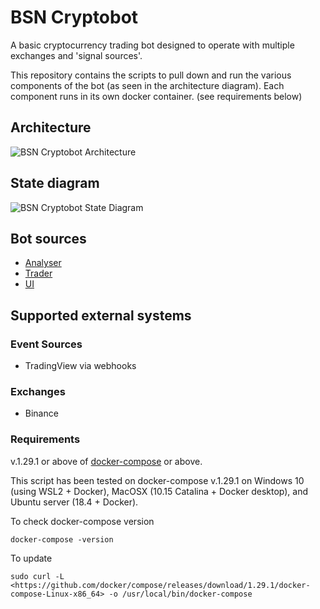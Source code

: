# BSN Cryptobot

A basic cryptocurrency trading bot designed to operate with multiple exchanges and 'signal sources'.

This repository contains the scripts to pull down and run the various components of the bot (as seen in the architecture diagram). Each component runs in its own docker container. (see requirements below)

## Architecture

![BSN Cryptobot Architecture](media/ArchitectureV1.png "BSN Cryptobot Architecture")

## State diagram

![BSN Cryptobot State Diagram](StateMachine.png "BSN Cryptobot State Diagram")

## Bot sources

- [Analyser](https://github.com/bsn-group/analyzer)
- [Trader](https://github.com/bsn-group/trader)
- [UI](https://github.com/bsn-group/cryptobot-ui)

## Supported external systems

### Event Sources

- TradingView via webhooks

### Exchanges

- Binance


### Requirements

v.1.29.1 or above of [docker-compose](https://github.com/docker/compose/releases) or above.

This script has been tested on docker-compose v.1.29.1 on Windows 10 (using WSL2 + Docker), MacOSX (10.15 Catalina + Docker desktop), and Ubuntu server (18.4 + Docker).

To check docker-compose version

`docker-compose -version`

To update

`sudo curl -L <https://github.com/docker/compose/releases/download/1.29.1/docker-compose-Linux-x86_64> -o /usr/local/bin/docker-compose`
